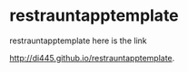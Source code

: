 # restrauntapptemplate
restrauntapptemplate
here is the link

http://di445.github.io/restrauntapptemplate.
